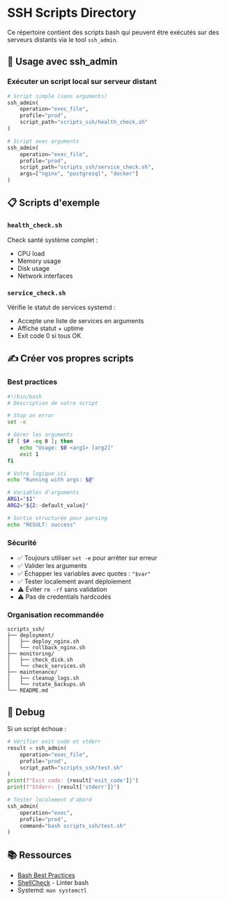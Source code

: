 # SSH Scripts Directory

Ce répertoire contient des scripts bash qui peuvent être exécutés sur des serveurs distants via le tool `ssh_admin`.

## 🎯 Usage avec ssh_admin

### Exécuter un script local sur serveur distant

```python
# Script simple (sans arguments)
ssh_admin(
    operation="exec_file",
    profile="prod",
    script_path="scripts_ssh/health_check.sh"
)

# Script avec arguments
ssh_admin(
    operation="exec_file",
    profile="prod",
    script_path="scripts_ssh/service_check.sh",
    args=["nginx", "postgresql", "docker"]
)
```

## 📋 Scripts d'exemple

### `health_check.sh`
Check santé système complet :
- CPU load
- Memory usage
- Disk usage
- Network interfaces

### `service_check.sh`
Vérifie le statut de services systemd :
- Accepte une liste de services en arguments
- Affiche statut + uptime
- Exit code 0 si tous OK

## ✍️ Créer vos propres scripts

### Best practices

```bash
#!/bin/bash
# Description de votre script

# Stop on error
set -e

# Gérer les arguments
if [ $# -eq 0 ]; then
    echo "Usage: $0 <arg1> [arg2]"
    exit 1
fi

# Votre logique ici
echo "Running with args: $@"

# Variables d'arguments
ARG1="$1"
ARG2="${2:-default_value}"

# Sortie structurée pour parsing
echo "RESULT: success"
```

### Sécurité

- ✅ Toujours utiliser `set -e` pour arrêter sur erreur
- ✅ Valider les arguments
- ✅ Échapper les variables avec quotes : `"$var"`
- ✅ Tester localement avant déploiement
- ⚠️ Éviter `rm -rf` sans validation
- ⚠️ Pas de credentials hardcodés

### Organisation recommandée

```
scripts_ssh/
├── deployment/
│   ├── deploy_nginx.sh
│   └── rollback_nginx.sh
├── monitoring/
│   ├── check_disk.sh
│   └── check_services.sh
├── maintenance/
│   ├── cleanup_logs.sh
│   └── rotate_backups.sh
└── README.md
```

## 🔧 Debug

Si un script échoue :

```python
# Vérifier exit code et stderr
result = ssh_admin(
    operation="exec_file", 
    profile="prod", 
    script_path="scripts_ssh/test.sh"
)
print(f"Exit code: {result['exit_code']}")
print(f"Stderr: {result['stderr']}")

# Tester localement d'abord
ssh_admin(
    operation="exec", 
    profile="prod", 
    command="bash scripts_ssh/test.sh"
)
```

## 📚 Ressources

- [Bash Best Practices](https://mywiki.wooledge.org/BashGuide/Practices)
- [ShellCheck](https://www.shellcheck.net/) - Linter bash
- Systemd: `man systemctl`
